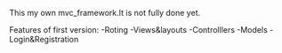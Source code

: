 This my own mvc_framework.It is not fully done yet.

Features of first version:
-Roting
-Views&layouts
-Controlllers
-Models
-Login&Registration
